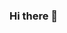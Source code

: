 ### Hi there 👋

<!--
**KalyanBhowmick/KalyanBhowmick** is a ✨ _special_ ✨ repository because its `README.md` (this file) appears on your GitHub profile.

Here are some ideas to get you started:

- 🔭 I’m currently working on Qleverlabs Technologies
- 🌱 I’m currently learning Python
- 💬 Ask me about JS, Node.Js, AWS, MongoDB
- 📫 How to reach me: kbhowmick067@gmail.com
- 😄 Pronouns: He/Him
-->
